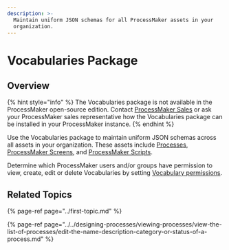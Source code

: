 ```yaml
---
description: >-
  Maintain uniform JSON schemas for all ProcessMaker assets in your
  organization.
---
```


# Vocabularies Package

## Overview

{% hint style="info" %}
The Vocabularies package is not available in the ProcessMaker open-source edition. Contact [ProcessMaker Sales](mailto:sales@processmaker.com) or ask your ProcessMaker sales representative how the Vocabularies package can be installed in your ProcessMaker instance.
{% endhint %}

Use the Vocabularies package to maintain uniform JSON schemas across all assets in your organization. These assets include [Processes](../../designing-processes/viewing-processes/what-is-a-process.md), [ProcessMaker Screens](../../designing-processes/design-forms/what-is-a-form.md), and [ProcessMaker Scripts](../../designing-processes/scripts/what-is-a-script.md).

Determine which ProcessMaker users and/or groups have permission to view, create, edit or delete Vocabularies by setting [Vocabulary permissions](../../processmaker-administration/permission-descriptions-for-users-and-groups.md#vocabularies).

## Related Topics

{% page-ref page="../first-topic.md" %}

{% page-ref page="../../designing-processes/viewing-processes/view-the-list-of-processes/edit-the-name-description-category-or-status-of-a-process.md" %}

